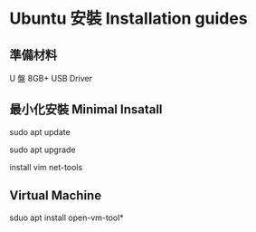 # Ubuntu 安裝 Installation guides

## 準備材料

U 盤 8GB+ USB Driver





## 最小化安裝 Minimal Insatall



sudo apt update

sudo apt upgrade

install vim net-tools



## Virtual Machine

sduo apt install open-vm-tool*

